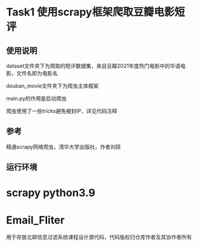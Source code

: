 # Task1 使用scrapy框架爬取豆瓣电影短评
## 使用说明
dataset文件夹下为爬取的短评数据集，来自豆瓣2021年度热门电影中的华语电影，文件名即为电影名

douban_movie文件夹下为爬虫主体框架

main.py的作用是启动爬虫

爬虫使用了一些tricks避免被封IP，详见代码注释


## 参考
精通scrapy网络爬虫，清华大学出版社，作者刘硕


## 运行环境
scrapy
python3.9
=======
# Email_Fliter
用于存放北邮信息过滤系统课程设计源代码，代码版权归仓库作者及其协作者所有


